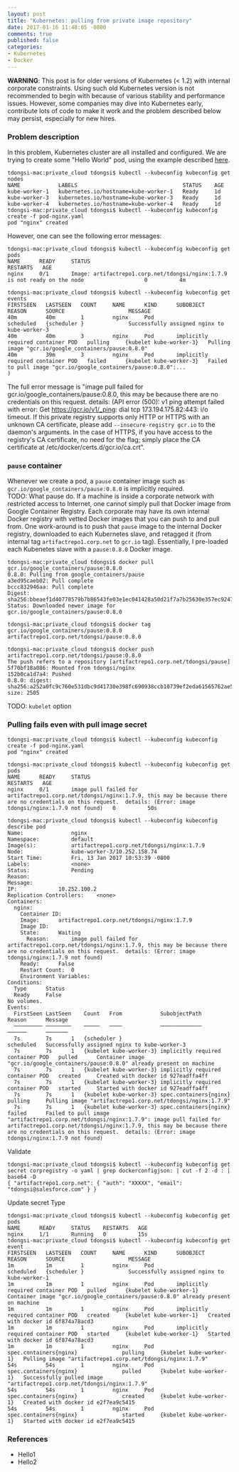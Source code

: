 ```yaml
---
layout: post
title: "Kubernetes: pulling from private image repository"
date: 2017-01-16 11:48:05 -0800
comments: true
published: false
categories: 
- Kubernetes
- Docker
---
```


**WARNING**: 
This post is for older versions of Kubernetes (< 1.2) with internal corporate constraints. 
Using such old Kubernetes version is not recommended to begin with because of various stability and performance issues.
However, some companies may dive into Kubernetes early, contribute lots of code to make it work and the problem described below may persist, especially for new hires.

### Problem description

In this problem, Kubernetes cluster are all installed and configured. 
We are trying to create some "Hello World" pod, using the example described [here](https://kubernetes.io/docs/user-guide/walkthrough/#pod-definition).

```
tdongsi-mac:private_cloud tdongsi$ kubectl --kubeconfig kubeconfig get nodes
NAME            LABELS                                 STATUS    AGE
kube-worker-1   kubernetes.io/hostname=kube-worker-1   Ready     1d
kube-worker-3   kubernetes.io/hostname=kube-worker-3   Ready     1d
kube-worker-4   kubernetes.io/hostname=kube-worker-4   Ready     1d
tdongsi-mac:private_cloud tdongsi$ kubectl --kubeconfig kubeconfig create -f pod-nginx.yaml
pod "nginx" created
```

However, one can see the following error messages:

```
tdongsi-mac:private_cloud tdongsi$ kubectl --kubeconfig kubeconfig get pods
NAME      READY     STATUS                                                                                       RESTARTS   AGE
nginx     0/1       Image: artifactrepo1.corp.net/tdongsi/nginx:1.7.9 is not ready on the node                   0          4m

tdongsi-mac:private_cloud tdongsi$ kubectl --kubeconfig kubeconfig get events
FIRSTSEEN   LASTSEEN   COUNT     NAME      KIND      SUBOBJECT                           REASON      SOURCE                    MESSAGE
40m         40m        1         nginx     Pod                                           scheduled   {scheduler }              Successfully assigned nginx to kube-worker-3
40m         40m        3         nginx     Pod       implicitly required container POD   pulling     {kubelet kube-worker-3}   Pulling image "gcr.io/google_containers/pause:0.8.0"
40m         39m        3         nginx     Pod       implicitly required container POD   failed      {kubelet kube-worker-3}   Failed to pull image "gcr.io/google_containers/pause:0.8.0":...
)
```

The full error message is "image pull failed for gcr.io/google_containers/pause:0.8.0, this may be because there are no credentials on this request.  details: (API error (500):  v1 ping attempt failed with error: Get https://gcr.io/v1/_ping: dial tcp 173.194.175.82:443: i/o timeout. If this private registry supports only HTTP or HTTPS with an unknown CA certificate, please add `--insecure-registry gcr.io` to the daemon's arguments. In the case of HTTPS, if you have access to the registry's CA certificate, no need for the flag; simply place the CA certificate at /etc/docker/certs.d/gcr.io/ca.crt". 


### `pause` container

Whenever we create a pod, a `pause` container image such as `gcr.io/google_containers/pause:0.8.0` is implicitly required.  
TODO: What pause do.
If a machine is inside a corporate network with restricted access to Internet, one cannot simply pull that Docker image from Google Container Registry.
Each corporate may have its own internal Docker registry with vetted Docker images that you can push to and pull from.
One work-around is to push that `pause` image to the internal Docker registry, downloaded to each Kubernetes slave, and retagged it (from internal tag `artifactrepo1.corp.net` to `gcr.io` tag).
Essentially, I pre-loaded each Kubenetes slave with a `pause:0.8.0` Docker image.

```
tdongsi-mac:private_cloud tdongsi$ docker pull gcr.io/google_containers/pause:0.8.0
0.8.0: Pulling from google_containers/pause
a3ed95caeb02: Pull complete
bccc832946aa: Pull complete
Digest: sha256:bbeaef1d40778579b7b86543fe03e1ec041428a50d21f7a7b25630e357ec9247
Status: Downloaded newer image for gcr.io/google_containers/pause:0.8.0

tdongsi-mac:private_cloud tdongsi$ docker tag gcr.io/google_containers/pause:0.8.0 artifactrepo1.corp.net/tdongsi/pause:0.8.0

tdongsi-mac:private_cloud tdongsi$ docker push artifactrepo1.corp.net/tdongsi/pause:0.8.0
The push refers to a repository [artifactrepo1.corp.net/tdongsi/pause]
5f70bf18a086: Mounted from tdongsi/nginx
152b0ca1d7a4: Pushed
0.8.0: digest: sha256:a252a0fc9c760e531dbc9d41730e398fc690938ccb10739ef2eda61565762ae5 size: 2505
```

TODO: `kubelet` option 

### Pulling fails even with pull image secret

```
tdongsi-mac:private_cloud tdongsi$ kubectl --kubeconfig kubeconfig create -f pod-nginx.yaml
pod "nginx" created

tdongsi-mac:private_cloud tdongsi$ kubectl --kubeconfig kubeconfig get pods
NAME      READY     STATUS                                                                                                                                                                                                   RESTARTS   AGE
nginx     0/1       image pull failed for artifactrepo1.corp.net/tdongsi/nginx:1.7.9, this may be because there are no credentials on this request.  details: (Error: image tdongsi/nginx:1.7.9 not found)   0          50s

tdongsi-mac:private_cloud tdongsi$ kubectl --kubeconfig kubeconfig describe pod
Name:				nginx
Namespace:			default
Image(s):			artifactrepo1.corp.net/tdongsi/nginx:1.7.9
Node:				kube-worker-3/10.252.158.74
Start Time:			Fri, 13 Jan 2017 10:53:39 -0800
Labels:				<none>
Status:				Pending
Reason:
Message:
IP:				10.252.100.2
Replication Controllers:	<none>
Containers:
  nginx:
    Container ID:
    Image:		artifactrepo1.corp.net/tdongsi/nginx:1.7.9
    Image ID:
    State:		Waiting
      Reason:		image pull failed for artifactrepo1.corp.net/tdongsi/nginx:1.7.9, this may be because there are no credentials on this request.  details: (Error: image tdongsi/nginx:1.7.9 not found)
    Ready:		False
    Restart Count:	0
    Environment Variables:
Conditions:
  Type		Status
  Ready 	False
No volumes.
Events:
  FirstSeen	LastSeen	Count	From			SubobjectPath				Reason		Message
  ─────────	────────	─────	────			─────────────				──────		───────
  7s		7s		1	{scheduler }							scheduled	Successfully assigned nginx to kube-worker-3
  7s		7s		1	{kubelet kube-worker-3}	implicitly required container POD	pulled		Container image "gcr.io/google_containers/pause:0.8.0" already present on machine
  7s		7s		1	{kubelet kube-worker-3}	implicitly required container POD	created		Created with docker id 927eadffa4ff
  7s		7s		1	{kubelet kube-worker-3}	implicitly required container POD	started		Started with docker id 927eadffa4ff
  7s		7s		1	{kubelet kube-worker-3}	spec.containers{nginx}			pulling		Pulling image "artifactrepo1.corp.net/tdongsi/nginx:1.7.9"
  7s		7s		1	{kubelet kube-worker-3}	spec.containers{nginx}			failed		Failed to pull image "artifactrepo1.corp.net/tdongsi/nginx:1.7.9": image pull failed for artifactrepo1.corp.net/tdongsi/nginx:1.7.9, this may be because there are no credentials on this request.  details: (Error: image tdongsi/nginx:1.7.9 not found)
```

Validate

```
tdongsi-mac:private_cloud tdongsi$ kubectl --kubeconfig kubeconfig get secret corpregistry -o yaml | grep dockerconfigjson: | cut -f 2 -d : | base64 -D
{ "artifactrepo1.corp.net": { "auth": "XXXXX", "email": "tdongsi@salesforce.com" } }
```

Update secret Type

```
tdongsi-mac:private_cloud tdongsi$ kubectl --kubeconfig kubeconfig get pods
NAME      READY     STATUS    RESTARTS   AGE
nginx     1/1       Running   0          15s
tdongsi-mac:private_cloud tdongsi$ kubectl --kubeconfig kubeconfig get event
FIRSTSEEN   LASTSEEN   COUNT     NAME      KIND      SUBOBJECT                           REASON      SOURCE                    MESSAGE
1m          1m         1         nginx     Pod                                           scheduled   {scheduler }              Successfully assigned nginx to kube-worker-1
1m          1m         1         nginx     Pod       implicitly required container POD   pulled      {kubelet kube-worker-1}   Container image "gcr.io/google_containers/pause:0.8.0" already present on machine
1m          1m         1         nginx     Pod       implicitly required container POD   created     {kubelet kube-worker-1}   Created with docker id 6f874a78acd3
1m          1m         1         nginx     Pod       implicitly required container POD   started     {kubelet kube-worker-1}   Started with docker id 6f874a78acd3
1m          1m         1         nginx     Pod       spec.containers{nginx}              pulling     {kubelet kube-worker-1}   Pulling image "artifactrepo1.corp.net/tdongsi/nginx:1.7.9"
54s         54s        1         nginx     Pod       spec.containers{nginx}              pulled      {kubelet kube-worker-1}   Successfully pulled image "artifactrepo1.corp.net/tdongsi/nginx:1.7.9"
54s         54s        1         nginx     Pod       spec.containers{nginx}              created     {kubelet kube-worker-1}   Created with docker id e2f7ea9c5415
54s         54s        1         nginx     Pod       spec.containers{nginx}              started     {kubelet kube-worker-1}   Started with docker id e2f7ea9c5415
```

### References

* Hello1
* Hello2
